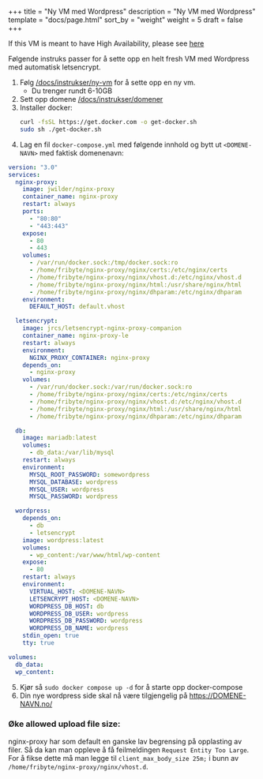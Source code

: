 +++
title = "Ny VM med Wordpress"
description = "Ny VM med Wordpress"
template = "docs/page.html"
sort_by = "weight"
weight = 5
draft = false
+++

If this VM is meant to have High Availability, please see [here](../ha-setup)

Følgende instruks passer for å sette opp en helt fresh VM med Wordpress med
automatisk letsencrypt.

1. Følg [/docs/instrukser/ny-vm](/docs/instrukser/ny-vm/) for å sette opp en ny
   vm.
   - Du trenger rundt 6-10GB
2. Sett opp domene [/docs/instrukser/domener](/docs/instrukser/domener/)
3. Installer docker:
   ```sh
   curl -fsSL https://get.docker.com -o get-docker.sh
   sudo sh ./get-docker.sh
   ```
4. Lag en fil `docker-compose.yml` med følgende innhold og bytt ut
   `<DOMENE-NAVN>` med faktisk domenenavn:

```yaml
version: "3.0"
services:
  nginx-proxy:
    image: jwilder/nginx-proxy
    container_name: nginx-proxy
    restart: always
    ports:
      - "80:80"
      - "443:443"
    expose:
      - 80
      - 443
    volumes:
      - /var/run/docker.sock:/tmp/docker.sock:ro
      - /home/fribyte/nginx-proxy/nginx/certs:/etc/nginx/certs
      - /home/fribyte/nginx-proxy/nginx/vhost.d:/etc/nginx/vhost.d
      - /home/fribyte/nginx-proxy/nginx/html:/usr/share/nginx/html
      - /home/fribyte/nginx-proxy/nginx/dhparam:/etc/nginx/dhparam
    environment:
      DEFAULT_HOST: default.vhost

  letsencrypt:
    image: jrcs/letsencrypt-nginx-proxy-companion
    container_name: nginx-proxy-le
    restart: always
    environment:
      NGINX_PROXY_CONTAINER: nginx-proxy
    depends_on:
      - nginx-proxy
    volumes:
      - /var/run/docker.sock:/var/run/docker.sock:ro
      - /home/fribyte/nginx-proxy/nginx/certs:/etc/nginx/certs
      - /home/fribyte/nginx-proxy/nginx/vhost.d:/etc/nginx/vhost.d
      - /home/fribyte/nginx-proxy/nginx/html:/usr/share/nginx/html
      - /home/fribyte/nginx-proxy/nginx/dhparam:/etc/nginx/dhparam

  db:
    image: mariadb:latest
    volumes:
      - db_data:/var/lib/mysql
    restart: always
    environment:
      MYSQL_ROOT_PASSWORD: somewordpress
      MYSQL_DATABASE: wordpress
      MYSQL_USER: wordpress
      MYSQL_PASSWORD: wordpress

  wordpress:
    depends_on:
      - db
      - letsencrypt
    image: wordpress:latest
    volumes:
      - wp_content:/var/www/html/wp-content
    expose:
      - 80
    restart: always
    environment:
      VIRTUAL_HOST: <DOMENE-NAVN>
      LETSENCRYPT_HOST: <DOMENE-NAVN>
      WORDPRESS_DB_HOST: db
      WORDPRESS_DB_USER: wordpress
      WORDPRESS_DB_PASSWORD: wordpress
      WORDPRESS_DB_NAME: wordpress
    stdin_open: true
    tty: true

volumes:
  db_data:
  wp_content:
```

5. Kjør så `sudo docker compose up -d` for å starte opp docker-compose
6. Din nye wordpress side skal nå være tilgjengelig på https://DOMENE-NAVN.no/

### Øke allowed upload file size:

nginx-proxy har som default en ganske lav begrensing på opplasting av filer. Så
da kan man oppleve å få feilmeldingen `Request Entity Too Large`. For å fikse
dette må man legge til `client_max_body_size 25m;` i bunn av
`/home/fribyte/nginx-proxy/nginx/vhost.d`.
